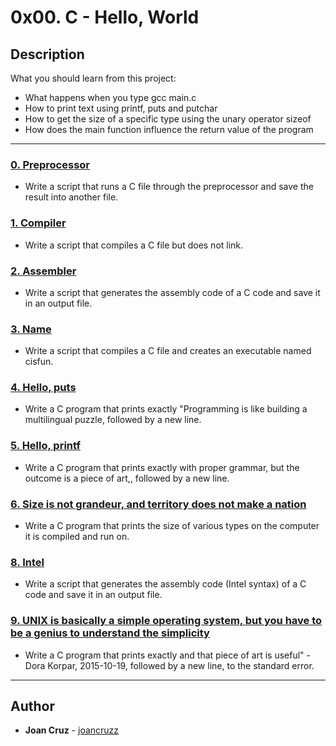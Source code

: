 # 0x00. C - Hello, World

## Description
What you should learn from this project:

* What happens when you type gcc main.c
* How to print text using printf, puts and putchar
* How to get the size of a specific type using the unary operator sizeof
* How does the main function influence the return value of the program

---

### [0. Preprocessor](./0-preprocessor)
* Write a script that runs a C file through the preprocessor and save the result into another file.


### [1. Compiler](./1-compiler)
* Write a script that compiles a C file but does not link.


### [2. Assembler](./2-assembler)
* Write a script that generates the assembly code of a C code and save it in an output file.

### [3. Name](./3-name)
* Write a script that compiles a C file and creates an executable named cisfun.


### [4. Hello, puts](./4-puts.c)
* Write a C program that prints exactly "Programming is like building a multilingual puzzle, followed by a new line.


### [5. Hello, printf ](./5-printf.c)
* Write a C program that prints exactly with proper grammar, but the outcome is a piece of art,, followed by a new line.


### [6. Size is not grandeur, and territory does not make a nation](./6-size.c)
* Write a C program that prints the size of various types on the computer it is compiled and run on.


### [8. Intel](./100-intel)
* Write a script that generates the assembly code (Intel syntax) of a C code and save it in an output file.


### [9. UNIX is basically a simple operating system, but you have to be a genius to understand the simplicity](./101-quote.c)
* Write a C program that prints exactly and that piece of art is useful" - Dora Korpar, 2015-10-19, followed by a new line, to the standard error.


---

## Author
* **Joan Cruz** - [joancruzz](https://github.com/joancruzz)
